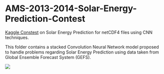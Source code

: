 # AMS-2013-2014-Solar-Energy-Prediction-Contest

[Kaggle Constest](https://www.kaggle.com/c/ams-2014-solar-energy-prediction-contest/overview) on Solar Energy Prediction for netCDF4 files using CNN techniques.

This folder contains a stacked Convolution Neural Network model proposed to handle problems regarding Solar Energy Prediction using data taken from Global Ensemble Forecast System (GEFS).


![](https://storage.googleapis.com/kaggle-competitions/kaggle/3354/logos/front_page.png)
